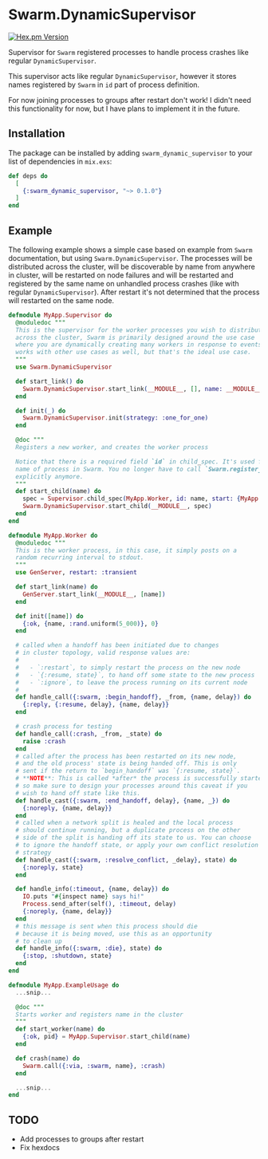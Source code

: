 # Swarm.DynamicSupervisor

[![Hex.pm Version](http://img.shields.io/hexpm/v/swarm_dynamic_supervisor.svg?style=flat)](https://hex.pm/packages/swarm_dynamic_supervisor)

Supervisor for `Swarm` registered processes to handle process crashes like regular `DynamicSupervisor`.

This supervisor acts like regular `DynamicSupervisor`, however it stores names registered by `Swarm` in `id` part of process definition.

For now joining processes to groups after restart don't work! I didn't need this functionality for now,
but I have plans to implement it in the future.

## Installation

The package can be installed by adding `swarm_dynamic_supervisor` to your list of dependencies in `mix.exs`:

```elixir
def deps do
  [
    {:swarm_dynamic_supervisor, "~> 0.1.0"}
  ]
end
```

## Example

The following example shows a simple case based on example from `Swarm` documentation,
but using `Swarm.DynamicSupervisor`. The processes will be distributed across the
cluster, will be discoverable by name from anywhere in cluster, will be restarted on
node failures and will be restarted and registered by the same name on unhandled
process crashes (like with regular `DynamicSupervisor`). After restart it's not
determined that the process will restarted on the same node.

```elixir
defmodule MyApp.Supervisor do
  @moduledoc """
  This is the supervisor for the worker processes you wish to distribute
  across the cluster, Swarm is primarily designed around the use case
  where you are dynamically creating many workers in response to events. It
  works with other use cases as well, but that's the ideal use case.
  """
  use Swarm.DynamicSupervisor

  def start_link() do
    Swarm.DynamicSupervisor.start_link(__MODULE__, [], name: __MODULE__)
  end

  def init(_) do
    Swarm.DynamicSupervisor.init(strategy: :one_for_one)
  end

  @doc """
  Registers a new worker, and creates the worker process

  Notice that there is a required field `id` in child_spec. It's used for registering
  name of process in Swarm. You no longer have to call `Swarm.register_name/5`
  explicitly anymore.
  """
  def start_child(name) do
    spec = Supervisor.child_spec(MyApp.Worker, id: name, start: {MyApp.Worker, :start_link, [name]})
    Swarm.DynamicSupervisor.start_child(__MODULE__, spec)
  end
end

defmodule MyApp.Worker do
  @moduledoc """
  This is the worker process, in this case, it simply posts on a
  random recurring interval to stdout.
  """
  use GenServer, restart: :transient

  def start_link(name) do
    GenServer.start_link(__MODULE__, [name])
  end

  def init([name]) do
    {:ok, {name, :rand.uniform(5_000)}, 0}
  end

  # called when a handoff has been initiated due to changes
  # in cluster topology, valid response values are:
  #
  #   - `:restart`, to simply restart the process on the new node
  #   - `{:resume, state}`, to hand off some state to the new process
  #   - `:ignore`, to leave the process running on its current node
  #
  def handle_call({:swarm, :begin_handoff}, _from, {name, delay}) do
    {:reply, {:resume, delay}, {name, delay}}
  end

  # crash process for testing
  def handle_call(:crash, _from, _state) do
    raise :crash
  end
  # called after the process has been restarted on its new node,
  # and the old process' state is being handed off. This is only
  # sent if the return to `begin_handoff` was `{:resume, state}`.
  # **NOTE**: This is called *after* the process is successfully started,
  # so make sure to design your processes around this caveat if you
  # wish to hand off state like this.
  def handle_cast({:swarm, :end_handoff, delay}, {name, _}) do
    {:noreply, {name, delay}}
  end
  # called when a network split is healed and the local process
  # should continue running, but a duplicate process on the other
  # side of the split is handing off its state to us. You can choose
  # to ignore the handoff state, or apply your own conflict resolution
  # strategy
  def handle_cast({:swarm, :resolve_conflict, _delay}, state) do
    {:noreply, state}
  end

  def handle_info(:timeout, {name, delay}) do
    IO.puts "#{inspect name} says hi!"
    Process.send_after(self(), :timeout, delay)
    {:noreply, {name, delay}}
  end
  # this message is sent when this process should die
  # because it is being moved, use this as an opportunity
  # to clean up
  def handle_info({:swarm, :die}, state) do
    {:stop, :shutdown, state}
  end
end

defmodule MyApp.ExampleUsage do
  ...snip...

  @doc """
  Starts worker and registers name in the cluster
  """
  def start_worker(name) do
    {:ok, pid} = MyApp.Supervisor.start_child(name)
  end

  def crash(name) do
    Swarm.call({:via, :swarm, name}, :crash)
  end

  ...snip...
end
```

## TODO

* Add processes to groups after restart
* Fix hexdocs
